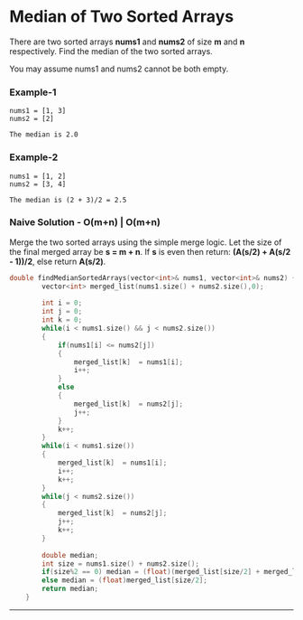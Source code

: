 # Median of Two Sorted Arrays

There are two sorted arrays __nums1__ and __nums2__ of size __m__ and __n__ respectively. Find the median of the two sorted arrays.

You may assume nums1 and nums2 cannot be both empty.

### Example-1
```
nums1 = [1, 3]
nums2 = [2]

The median is 2.0
```
### Example-2
```
nums1 = [1, 2]
nums2 = [3, 4]

The median is (2 + 3)/2 = 2.5
```

### __Naive Solution - O(m+n) | O(m+n)__

Merge the two sorted arrays using the simple merge logic. Let the size of the final merged array be __s = m + n__. If __s__ is even then return: __(A(s/2) + A(s/2 - 1))/2__, else return __A(s/2)__.

```C++
double findMedianSortedArrays(vector<int>& nums1, vector<int>& nums2) {
        vector<int> merged_list(nums1.size() + nums2.size(),0);
        
        int i = 0;
        int j = 0;
        int k = 0;
        while(i < nums1.size() && j < nums2.size())
        {
            if(nums1[i] <= nums2[j])
            {
                merged_list[k]  = nums1[i];
                i++;
            }
            else
            {
                merged_list[k]  = nums2[j];
                j++;
            }
            k++;
        }
        while(i < nums1.size())
        {
            merged_list[k]  = nums1[i];
            i++;
            k++;
        }
        while(j < nums2.size())
        {
            merged_list[k]  = nums2[j];
            j++;
            k++;
        }
        
        double median;
        int size = nums1.size() + nums2.size();
        if(size%2 == 0) median = (float)(merged_list[size/2] + merged_list[size/2 -1])/2;
        else median = (float)merged_list[size/2];
        return median;
    }
```
---
